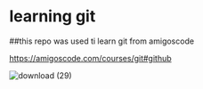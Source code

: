 # learning git
##this repo was used ti learn git from amigoscode

https://amigoscode.com/courses/git#github

![download (29)](https://user-images.githubusercontent.com/103376339/176678982-db32b168-78b3-44f8-a493-a06a5434f420.png)
